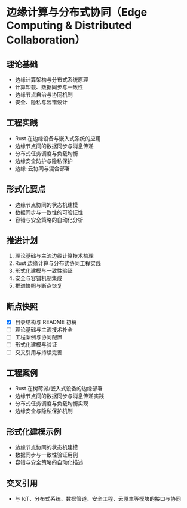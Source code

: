 # 边缘计算与分布式协同（Edge Computing & Distributed Collaboration）

## 理论基础

- 边缘计算架构与分布式系统原理
- 计算卸载、数据同步与一致性
- 边缘节点自治与协同机制
- 安全、隐私与容错设计

## 工程实践

- Rust 在边缘设备与嵌入式系统的应用
- 边缘节点间的数据同步与消息传递
- 分布式任务调度与负载均衡
- 边缘安全防护与隐私保护
- 边缘-云协同与混合部署

## 形式化要点

- 边缘节点协同的状态机建模
- 数据同步与一致性的可验证性
- 容错与安全策略的自动化分析

## 推进计划

1. 理论基础与主流边缘计算技术梳理
2. Rust 边缘计算与分布式协同工程实践
3. 形式化建模与一致性验证
4. 安全与容错机制集成
5. 推进快照与断点恢复

## 断点快照

- [x] 目录结构与 README 初稿
- [ ] 理论基础与主流技术补全
- [ ] 工程案例与协同配置
- [ ] 形式化建模与验证
- [ ] 交叉引用与持续完善

## 工程案例

- Rust 在树莓派/嵌入式设备的边缘部署
- 边缘节点间的数据同步与消息传递实践
- 分布式任务调度与负载均衡实现
- 边缘安全与隐私保护机制

## 形式化建模示例

- 边缘节点协同的状态机建模
- 数据同步与一致性验证用例
- 容错与安全策略的自动化描述

## 交叉引用

- 与 IoT、分布式系统、数据管道、安全工程、云原生等模块的接口与协同
